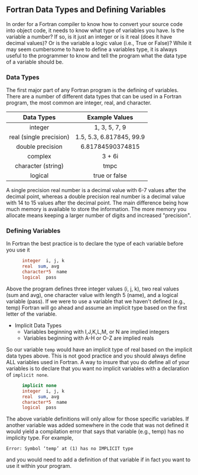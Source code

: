 ## Fortran Data Types and Defining Variables

In order for a Fortran compiler to know how to convert your source code into object code, it needs to know what type of variables you have. Is the variable a number? If so, is it just an integer or is it real (does it have decimal values)? Or is the variable a logic value (i.e., True or False)? While it may seem cumbersome to have to define a variables type, it is always useful to the programmer to know and tell the program what the data type of a variable should be.

### Data Types

The first major part of any Fortran program is the defining of variables. There are a number of different data types that can be used in a Fortran program, the most common are integer, real, and character.

| Data Types | Example Values |
| :---: | :---: |
| integer | 1, 3, 5, 7, 9 |
| real (single precision) | 1.5, 5.3, 6.817845, 99.9 |
| double precision | 6.81784590374815 |
| complex | 3 + 6i |
| character (string) | tmpc |
| logical | true or false |

A single precision real number is a decimal value with 6-7 values after the decimal point, whereas a double precision real number is a decimal value with 14 to 15 values after the decimal point. The main difference being how much memory is available to store the information. The more memory you allocate means keeping a larger number of digits and increased "precision".

### Defining Variables

In Fortran the best practice is to declare the type of each variable before you use it
```fortran
      integer  i, j, k
      real  sum, avg
      character*5  name
      logical  pass
```
Above the program defines three integer values (i, j, k), two real values (sum and avg), one character value with length 5 (name), and a logical variable (pass). If we were to use a variable that we haven't defined (e.g., temp) Fortran will go ahead and assume an implicit type based on the first letter of the variable.

* Implicit Data Types
  * Variables beginning with I,J,K,L,M, or N are implied integers
  * Variables beginning with A-H or O-Z are implied reals

So our variable `temp` would have an implicit type of real based on the implicit data types above. This is not good practice and you should always define ALL variables used in Fortran. A way to insure that you do define all of your variables is to declare that you want no implicit variables with a declaration of `implicit none`.
```fortran
      implicit none
      integer  i, j, k
      real  sum, avg
      character*5  name
      logical  pass
```
The above variable definitions will only allow for those specific variables. If another variable was added somewhere in the code that was not defined it would yield a compilation error that says that variable (e.g., temp) has no implicity type. For example,
```
Error: Symbol ‘temp’ at (1) has no IMPLICIT type
```
and you would need to add a definition of that variable if in fact you want to use it within your program.

